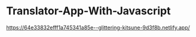 # Translator-App-With-Javascript

https://64e33832efff1a745341a85e--glittering-kitsune-9d3f8b.netlify.app/

